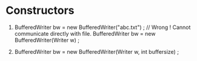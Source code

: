 
# Constructors 

1. BufferedWriter bw = new BufferedWriter("abc.txt") ; // Wrong ! Cannot communicate directly with file.
        BufferedWriter bw = new BufferedWriter(Writer w) ;

2. BufferedWriter bw = new BufferedWriter(Writer w, int buffersize) ;

